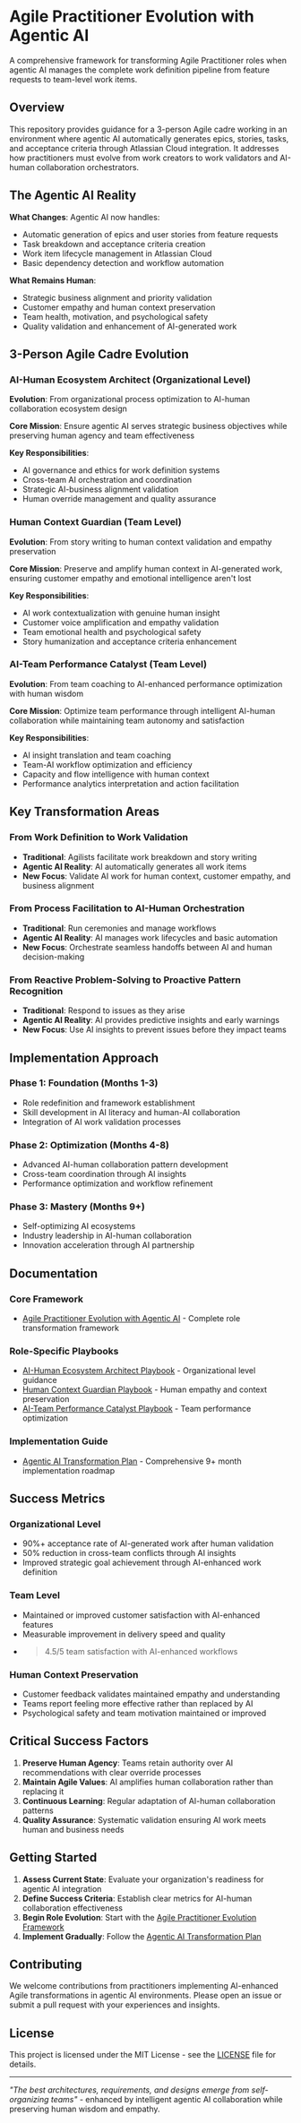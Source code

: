 # Agile Practitioner Evolution with Agentic AI

A comprehensive framework for transforming Agile Practitioner roles when agentic AI manages the complete work definition pipeline from feature requests to team-level work items.

## Overview

This repository provides guidance for a 3-person Agile cadre working in an environment where agentic AI automatically generates epics, stories, tasks, and acceptance criteria through Atlassian Cloud integration. It addresses how practitioners must evolve from work creators to work validators and AI-human collaboration orchestrators.

## The Agentic AI Reality

**What Changes**: Agentic AI now handles:
- Automatic generation of epics and user stories from feature requests
- Task breakdown and acceptance criteria creation
- Work item lifecycle management in Atlassian Cloud
- Basic dependency detection and workflow automation

**What Remains Human**:
- Strategic business alignment and priority validation
- Customer empathy and human context preservation
- Team health, motivation, and psychological safety
- Quality validation and enhancement of AI-generated work

## 3-Person Agile Cadre Evolution

### **AI-Human Ecosystem Architect** (Organizational Level)
**Evolution**: From organizational process optimization to AI-human collaboration ecosystem design

**Core Mission**: Ensure agentic AI serves strategic business objectives while preserving human agency and team effectiveness

**Key Responsibilities**:
- AI governance and ethics for work definition systems
- Cross-team AI orchestration and coordination
- Strategic AI-business alignment validation
- Human override management and quality assurance

### **Human Context Guardian** (Team Level)
**Evolution**: From story writing to human context validation and empathy preservation

**Core Mission**: Preserve and amplify human context in AI-generated work, ensuring customer empathy and emotional intelligence aren't lost

**Key Responsibilities**:
- AI work contextualization with genuine human insight
- Customer voice amplification and empathy validation
- Team emotional health and psychological safety
- Story humanization and acceptance criteria enhancement

### **AI-Team Performance Catalyst** (Team Level)
**Evolution**: From team coaching to AI-enhanced performance optimization with human wisdom

**Core Mission**: Optimize team performance through intelligent AI-human collaboration while maintaining team autonomy and satisfaction

**Key Responsibilities**:
- AI insight translation and team coaching
- Team-AI workflow optimization and efficiency
- Capacity and flow intelligence with human context
- Performance analytics interpretation and action facilitation

## Key Transformation Areas

### **From Work Definition to Work Validation**
- **Traditional**: Agilists facilitate work breakdown and story writing
- **Agentic AI Reality**: AI automatically generates all work items
- **New Focus**: Validate AI work for human context, customer empathy, and business alignment

### **From Process Facilitation to AI-Human Orchestration**
- **Traditional**: Run ceremonies and manage workflows
- **Agentic AI Reality**: AI manages work lifecycles and basic automation
- **New Focus**: Orchestrate seamless handoffs between AI and human decision-making

### **From Reactive Problem-Solving to Proactive Pattern Recognition**
- **Traditional**: Respond to issues as they arise
- **Agentic AI Reality**: AI provides predictive insights and early warnings
- **New Focus**: Use AI insights to prevent issues before they impact teams

## Implementation Approach

### **Phase 1: Foundation (Months 1-3)**
- Role redefinition and framework establishment
- Skill development in AI literacy and human-AI collaboration
- Integration of AI work validation processes

### **Phase 2: Optimization (Months 4-8)**
- Advanced AI-human collaboration pattern development
- Cross-team coordination through AI insights
- Performance optimization and workflow refinement

### **Phase 3: Mastery (Months 9+)**
- Self-optimizing AI ecosystems
- Industry leadership in AI-human collaboration
- Innovation acceleration through AI partnership

## Documentation

### **Core Framework**
- [Agile Practitioner Evolution with Agentic AI](docs/frameworks/agile-practitioner-evolution.md) - Complete role transformation framework

### **Role-Specific Playbooks**
- [AI-Human Ecosystem Architect Playbook](implementation/role-specific-guides/organizational-agilist-playbook.md) - Organizational level guidance
- [Human Context Guardian Playbook](implementation/role-specific-guides/human-context-guardian-playbook.md) - Human empathy and context preservation
- [AI-Team Performance Catalyst Playbook](implementation/role-specific-guides/ai-team-performance-catalyst-playbook.md) - Team performance optimization

### **Implementation Guide**
- [Agentic AI Transformation Plan](implementation/agentic-ai-transformation-plan.md) - Comprehensive 9+ month implementation roadmap

## Success Metrics

### **Organizational Level**
- 90%+ acceptance rate of AI-generated work after human validation
- 50% reduction in cross-team conflicts through AI insights
- Improved strategic goal achievement through AI-enhanced work definition

### **Team Level**
- Maintained or improved customer satisfaction with AI-enhanced features
- Measurable improvement in delivery speed and quality
- >4.5/5 team satisfaction with AI-enhanced workflows

### **Human Context Preservation**
- Customer feedback validates maintained empathy and understanding
- Teams report feeling more effective rather than replaced by AI
- Psychological safety and team motivation maintained or improved

## Critical Success Factors

1. **Preserve Human Agency**: Teams retain authority over AI recommendations with clear override processes
2. **Maintain Agile Values**: AI amplifies human collaboration rather than replacing it
3. **Continuous Learning**: Regular adaptation of AI-human collaboration patterns
4. **Quality Assurance**: Systematic validation ensuring AI work meets human and business needs

## Getting Started

1. **Assess Current State**: Evaluate your organization's readiness for agentic AI integration
2. **Define Success Criteria**: Establish clear metrics for AI-human collaboration effectiveness
3. **Begin Role Evolution**: Start with the [Agile Practitioner Evolution Framework](docs/frameworks/agile-practitioner-evolution.md)
4. **Implement Gradually**: Follow the [Agentic AI Transformation Plan](implementation/agentic-ai-transformation-plan.md)

## Contributing

We welcome contributions from practitioners implementing AI-enhanced Agile transformations in agentic AI environments. Please open an issue or submit a pull request with your experiences and insights.

## License

This project is licensed under the MIT License - see the [LICENSE](LICENSE) file for details.

---

*"The best architectures, requirements, and designs emerge from self-organizing teams"* - enhanced by intelligent agentic AI collaboration while preserving human wisdom and empathy.